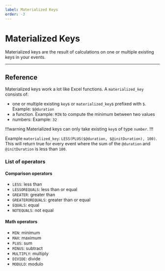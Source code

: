 ```yaml
---
label: Materialized Keys
order: -3
---
```


# Materialized Keys

Materialized keys are the result of calculations on one or multiple existing keys in your events.

---

## Reference

Materialized keys work a lot like Excel functions. A `materialized_key` consists of:

- one or multiple existing `key`s or `materialized_key`s prefixed with `$`. Example: `$@duration`
- a function. Example: `MIN` to compute the minimum between two values
- numbers: Example: `32`

!!!warning
Materialized keys can only take existing `key`s of type `number`.
!!! 

Example `materialized_key`: `LESS(PLUS($@duration, $@initDuration), 100)`. This will return true for every event where the sum of the `@duration` and `@initDuration` is less than `100`.

### List of operators

#### Comparison operators
  - `LESS`: less than
  - `LESSOREQUALS`: less than or equal
  - `GREATER`: greater than
  - `GREATEROREQUALS`: greater than or equal
  - `EQUALS`: equal
  - `NOTEQUALS`: not equal

#### Math operators
  - `MIN`: minimum
  - `MAX`: maximum
  - `PLUS`: sum
  - `MINUS`: subtract
  - `MULTIPLY`: multiply
  - `DIVIDE`: divide
  - `MODULO`: modulo
